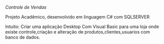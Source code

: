 *Controle de Vendas*

Projeto Acadêmico, desenvolvido em linguagem C# com SQLSERVER

Intuito: Criar uma aplicação Desktop Com Visual Basic para uma loja onde existe controle,criação e alteração de produtos,clientes,usuarios com banco de dados.

